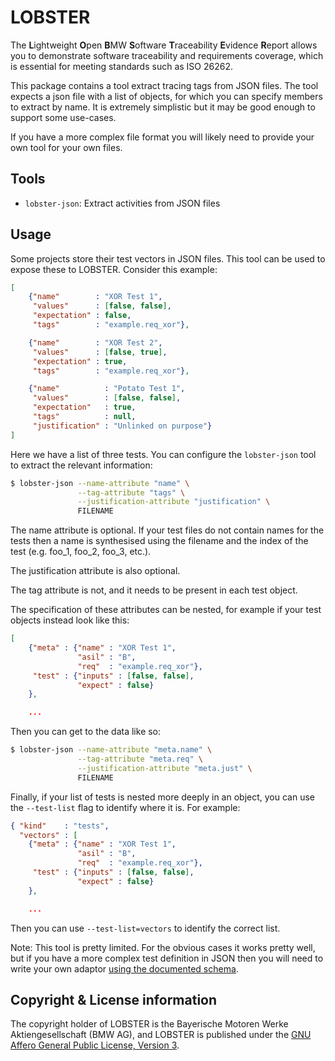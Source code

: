 # LOBSTER

The **L**ightweight **O**pen **B**MW **S**oftware **T**raceability
**E**vidence **R**eport allows you to demonstrate software traceability
and requirements coverage, which is essential for meeting standards
such as ISO 26262.

This package contains a tool extract tracing tags from JSON files. The
tool expects a json file with a list of objects, for which you can
specify members to extract by name. It is extremely simplistic but it
may be good enough to support some use-cases.

If you have a more complex file format you will likely need to provide
your own tool for your own files.

## Tools

* `lobster-json`: Extract activities from JSON files

## Usage

Some projects store their test vectors in JSON files. This tool can be
used to expose these to LOBSTER. Consider this example:

```json
[
    {"name"        : "XOR Test 1",
     "values"      : [false, false],
     "expectation" : false,
     "tags"        : "example.req_xor"},

    {"name"        : "XOR Test 2",
     "values"      : [false, true],
     "expectation" : true,
     "tags"        : "example.req_xor"},

    {"name"          : "Potato Test 1",
     "values"        : [false, false],
     "expectation"   : true,
     "tags"          : null,
     "justification" : "Unlinked on purpose"}
]
```

Here we have a list of three tests. You can configure the
`lobster-json` tool to extract the relevant information:

```bash
$ lobster-json --name-attribute "name" \
               --tag-attribute "tags" \
               --justification-attribute "justification" \
               FILENAME
```

The name attribute is optional. If your test files do not contain
names for the tests then a name is synthesised using the filename and
the index of the test (e.g. foo_1, foo_2, foo_3, etc.).

The justification attribute is also optional.

The tag attribute is not, and it needs to be present in each test
object.

The specification of these attributes can be nested, for example if
your test objects instead look like this:

```json
[
    {"meta" : {"name" : "XOR Test 1",
               "asil" : "B",
               "req"  : "example.req_xor"},
     "test" : {"inputs" : [false, false],
               "expect" : false}
    },

    ...
```

Then you can get to the data like so:

```bash
$ lobster-json --name-attribute "meta.name" \
               --tag-attribute "meta.req" \
               --justification-attribute "meta.just" \
               FILENAME
```

Finally, if your list of tests is nested more deeply in an object, you
can use the `--test-list` flag to identify where it is. For example:

```json
{ "kind"    : "tests",
  "vectors" : [
    {"meta" : {"name" : "XOR Test 1",
               "asil" : "B",
               "req"  : "example.req_xor"},
     "test" : {"inputs" : [false, false],
               "expect" : false}
    },

    ...
```

Then you can use `--test-list=vectors` to identify the correct list.

Note: This tool is pretty limited. For the obvious cases it works
pretty well, but if you have a more complex test definition in JSON
then you will need to write your own adaptor [using the documented
schema](https://github.com/bmw-software-engineering/lobster/blob/main/docs/schemas.md).

## Copyright & License information

The copyright holder of LOBSTER is the Bayerische Motoren Werke
Aktiengesellschaft (BMW AG), and LOBSTER is published under the [GNU
Affero General Public License, Version
3](https://github.com/bmw-software-engineering/lobster/blob/main/LICENSE.md).
